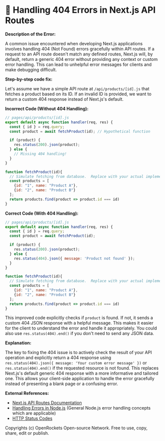 # 🐞 Handling 404 Errors in Next.js API Routes


**Description of the Error:**

A common issue encountered when developing Next.js applications involves handling 404 (Not Found) errors gracefully within API routes.  If a request to an API route doesn't match any defined routes, Next.js will, by default, return a generic 404 error without providing any context or custom error handling.  This can lead to unhelpful error messages for clients and make debugging difficult.

**Step-by-step code fix:**

Let's assume we have a simple API route at `/api/products/[id].js`  that fetches a product based on its ID. If an invalid ID is provided, we want to return a custom 404 response instead of Next.js's default.

**Incorrect Code (Without 404 Handling):**

```javascript
// pages/api/products/[id].js
export default async function handler(req, res) {
  const { id } = req.query;
  const product = await fetchProduct(id); // Hypothetical function

  if (product) {
    res.status(200).json(product);
  } else {
    // Missing 404 handling!
  }
}

function fetchProduct(id){
  // Simulate fetching from database.  Replace with your actual implementation.
  const products = [
    {id: "1", name: "Product A"},
    {id: "2", name: "Product B"}
  ];
  return products.find(product => product.id === id)
}
```

**Correct Code (With 404 Handling):**

```javascript
// pages/api/products/[id].js
export default async function handler(req, res) {
  const { id } = req.query;
  const product = await fetchProduct(id);

  if (product) {
    res.status(200).json(product);
  } else {
    res.status(404).json({ message: 'Product not found' });
  }
}

function fetchProduct(id){
  // Simulate fetching from database.  Replace with your actual implementation.
  const products = [
    {id: "1", name: "Product A"},
    {id: "2", name: "Product B"}
  ];
  return products.find(product => product.id === id)
}
```

This improved code explicitly checks if `product` is found.  If not, it sends a custom 404 JSON response with a helpful message.  This makes it easier for the client to understand the error and handle it appropriately.  You could also use `res.status(404).end()` if you don't need to send any JSON data.


**Explanation:**

The key to fixing the 404 issue is to actively check the result of your API operation and explicitly return a 404 response using `res.status(404).json({ message: 'Your custom error message' })`  or `res.status(404).end()` if the requested resource is not found.  This replaces Next.js's default generic 404 response with a more informative and tailored one.  This allows your client-side application to handle the error gracefully instead of presenting a blank page or a confusing error.


**External References:**

* [Next.js API Routes Documentation](https://nextjs.org/docs/api-routes/introduction)
* [Handling Errors in Node.js](https://nodejs.org/en/docs/guides/anatomy-of-an-error/) (General Node.js error handling concepts which are applicable)
* [HTTP Status Codes](https://developer.mozilla.org/en-US/docs/Web/HTTP/Status)


Copyrights (c) OpenRockets Open-source Network. Free to use, copy, share, edit or publish.

